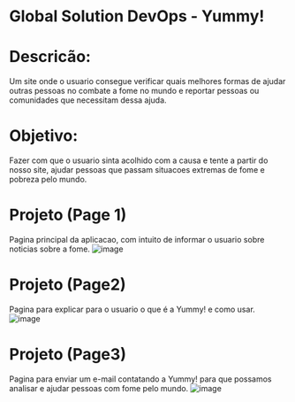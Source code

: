 # Global Solution DevOps - Yummy! 

# Descricão:
Um site onde o usuario consegue verificar quais melhores formas de ajudar outras pessoas no combate a fome no mundo e reportar pessoas ou comunidades que necessitam dessa ajuda.

# Objetivo: 
Fazer com que o usuario sinta acolhido com a causa e tente a partir do nosso site, ajudar pessoas que passam situacoes extremas de fome e pobreza pelo mundo.

# Projeto (Page 1)
Pagina principal da aplicacao, com intuito de informar o usuario sobre noticias sobre a fome.
![image](https://github.com/gurgelt/gsdevops/assets/79914500/8217835a-af8e-4ff4-8d07-1eac9165b5a2)

# Projeto (Page2)
Pagina para explicar para o usuario o que é a Yummy! e como usar.
![image](https://github.com/gurgelt/gsdevops/assets/79914500/573a237a-7890-48ce-8489-9406181773fa)

# Projeto (Page3)
Pagina para enviar um e-mail contatando a Yummy! para que possamos analisar e ajudar pessoas com fome pelo mundo.
![image](https://github.com/gurgelt/gsdevops/assets/79914500/600d4189-8273-4e3e-8306-eb55dd29d3ea)
